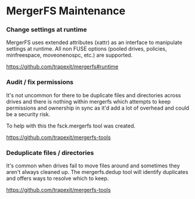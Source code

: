 # MergerFS Maintenance

### Change settings at runtime

MergerFS uses extended attributes (xattr) as an interface to manipulate settings at runtime. All non FUSE options (pooled drives, policies, minfreespace, moveonenospc, etc.) are supported.

https://github.com/trapexit/mergerfs#runtime

### Audit / fix permissions

It's not uncommon for there to be duplicate files and directories across drives and there is nothing within mergerfs which attempts to keep permissions and ownership in sync as it'd add a lot of overhead and could be a security risk.

To help with this the fsck.mergerfs tool was created.

https://github.com/trapexit/mergerfs-tools

### Deduplicate files / directories

It's common when drives fail to move files around and sometimes they aren't always cleaned up. The mergerfs.dedup tool will identify duplicates and offers ways to resolve which to keep.

https://github.com/trapexit/mergerfs-tools
